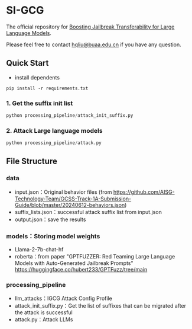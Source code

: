 # SI-GCG

The official repository for [Boosting Jailbreak Transferability for Large Language Models](https://arxiv.org/abs/2410.15645).

Please feel free to contact [hqliu@buaa.edu.cn](mailto:hqliu@buaa.edu.cn) if you have any question.

## Quick Start 

- install dependents

```
pip install -r requirements.txt
```

### 1. Get the suffix init list

```python
python processing_pipeline/attack_init_suffix.py
```

### 2. Attack Large language models

```python
python processing_pipeline/attack.py
```



## File Structure

### data

- input.json：Original behavior files (from https://github.com/AISG-Technology-Team/GCSS-Track-1A-Submission-Guide/blob/master/20240612-behaviors.json)
- suffix_lists.json：successful attack suffix list from input.json
- output.json：save the results

### models：Storing model weights

- Llama-2-7b-chat-hf
- roberta：from paper "GPTFUZZER: Red Teaming Large Language Models with Auto-Generated Jailbreak Prompts" https://huggingface.co/hubert233/GPTFuzz/tree/main

### processing_pipeline
- llm_attacks：IGCG Attack Config Profile
- attack_init_suffix.py：Get the list of suffixes that can be migrated after the attack is successful
- attack.py：Attack LLMs

### 















